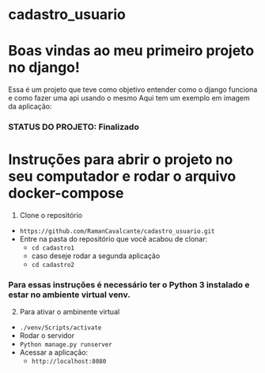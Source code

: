 # cadastro_usuario
# Boas vindas ao meu primeiro projeto no django!

Essa é um projeto que teve como objetivo entender como o django funciona e como fazer uma api usando o mesmo
Aqui tem um exemplo em imagem da aplicação:


### STATUS DO PROJETO: Finalizado



# Instruções para abrir o projeto no seu computador e rodar o arquivo docker-compose

1. Clone o repositório
  * `https://github.com/RamanCavalcante/cadastro_usuario.git`
  * Entre na pasta do repositório que você acabou de clonar:
    * `cd cadastro1`
    * caso deseje rodar a segunda aplicação
    * `cd cadastro2`

### Para essas instruções é necessário ter o Python 3 instalado e estar no ambiente virtual venv.

2. Para ativar o ambinente virtual
  * `./venv/Scripts/activate`
  * Rodar o servidor 
  * `Python manage.py runserver`
  * Acessar a aplicação:
    * `http://localhost:8080`

